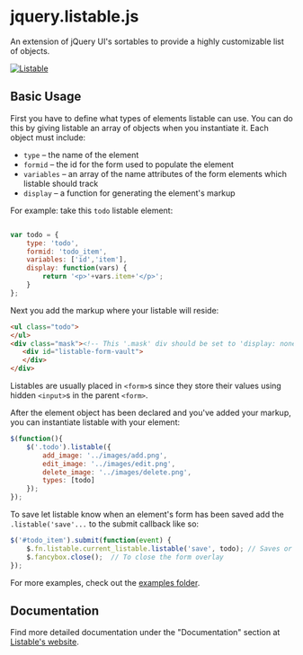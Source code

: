 jquery.listable.js
==================

An extension of jQuery UI's sortables to provide a highly customizable list of objects.

[![Listable](http://listable.highgatecross.com/xm_client/images/Listable-Logo.png "Listable")](http://listable.highgatecross.com)

## Basic Usage
First you have to define what types of elements listable can use. You can do this by giving listable an array of objects when you instantiate it. Each object must include:

- `type` – the name of the element
- `formid` – the id for the form used to populate the element
- `variables` – an array of the name attributes of the form elements which listable should track
- `display` – a function for generating the element's markup

For example: take this `todo` listable element:

```javascript

var todo = {
    type: 'todo',
    formid: 'todo_item',
    variables: ['id','item'],
    display: function(vars) {
        return '<p>'+vars.item+'</p>';
    }
};
```

Next you add the markup where your listable will reside:

```html
<ul class="todo">
</ul>
<div class="mask"><!-- This '.mask' div should be set to 'display: none' to hide the forms until they are needed.-->
   <div id="listable-form-vault">
   </div>
</div>
```
Listables are usually placed in `<form>`s since they store their values using hidden `<input>`s in the parent `<form>`.

After the element object has been declared and you've added your markup, you can instantiate listable with your element:

```javascript
$(function(){
    $('.todo').listable({
        add_image: '../images/add.png',
        edit_image: '../images/edit.png',
        delete_image: '../images/delete.png',
        types: [todo]
    });
});
```

To save let listable know when an element's form has been saved add the `.listable('save'...` to the submit callback like so:

```javascript
$('#todo_item').submit(function(event) {
    $.fn.listable.current_listable.listable('save', todo); // Saves or Updates listable todo item based on its form
    $.fancybox.close();  // To close the form overlay
});
```

For more examples, check out the [examples folder](https://github.com/lejeunerenard/listable/tree/master/examples).

## Documentation
Find more detailed documentation under the "Documentation" section at [Listable's website](http://listable.highgatecross.com).
